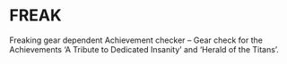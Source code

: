 # FREAK

Freaking gear dependent Achievement checker – Gear check for the Achievements ‘A Tribute to Dedicated Insanity’ and ‘Herald of the Titans’.
